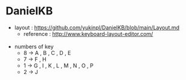 # DanielKB
- layout : https://github.com/yukinpl/DanielKB/blob/main/Layout.md
  * reference : http://www.keyboard-layout-editor.com/  
&nbsp;&nbsp;  
- numbers of key
  * 8 -> A , B , C , D , E
  * 7 -> F , H
  * 1 -> G , I , K , L , M , N , O , P
  * 2 -> J 
